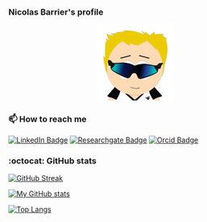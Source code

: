 ### Nicolas Barrier's profile

<div id="header" align="center">
  <a href=https://nicolasbarrier.fr><img src="https://raw.githubusercontent.com/barriern/barriern/master/avatar_slack.png" width=150px alt="LinkedIn Badge"></a>
</div>

### 📫 How to reach me

<div id="badges">
  <a href=https://fr.linkedin.com/in/nicolas-barrier-4763orcid3153><img src="https://img.shields.io/badge/LinkedIn-blue?style=for-the-badge&logo=linkedin&logoColor=white" alt="LinkedIn Badge"></a>
  <a href=https://www.researchgate.net/profile/Nicolas-Barrier><img src="https://img.shields.io/badge/ResearchGate-cyan?style=for-the-badge&logo=researchgate&logoColor=white" alt="Researchgate Badge"></a>
   <a href=https://orcid.org/0000-0002-1693-4719><img src="https://img.shields.io/badge/Orcid-green?style=for-the-badge&logo=orcid&logoColor=gray" alt="Orcid Badge"></a>
</div>

<!--
**barriern/barriern** is a ✨ _special_ ✨ repository because its `README.md` (this file) appears on your GitHub profile.

Here are some ideas to get you started:

- 🔭 I’m currently working on ...
- 🌱 I’m currently learning ...
- 👯 I’m looking to collaborate on ...
- 🤔 I’m looking for help with ...
- 💬 Ask me about ...
- 📫 How to reach me: ...
- 😄 Pronouns: ...
- ⚡ Fun fact: ...
-->

### :octocat: GitHub stats
[![GitHub Streak](https://github-readme-streak-stats.herokuapp.com?user=barriern&theme=dark)](https://git.io/streak-stats)

[![My GitHub stats](https://github-readme-stats.vercel.app/api?username=barriern&count_private=true&show_icons=true&theme=nord)](https://github.com/anuraghazra/github-readme-stats)

[![Top Langs](https://github-readme-stats.vercel.app/api/top-langs/?username=barriern&layout=compact&theme=nord&langs_count=8)](https://github.com/anuraghazra/github-readme-stats)


